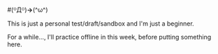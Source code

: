 #(ᴼДᴼ)**→**(^ω^)

This is just a personal test/draft/sandbox and I'm just a beginner.

For a while..., I'll practice offline in this week, before putting something here.


